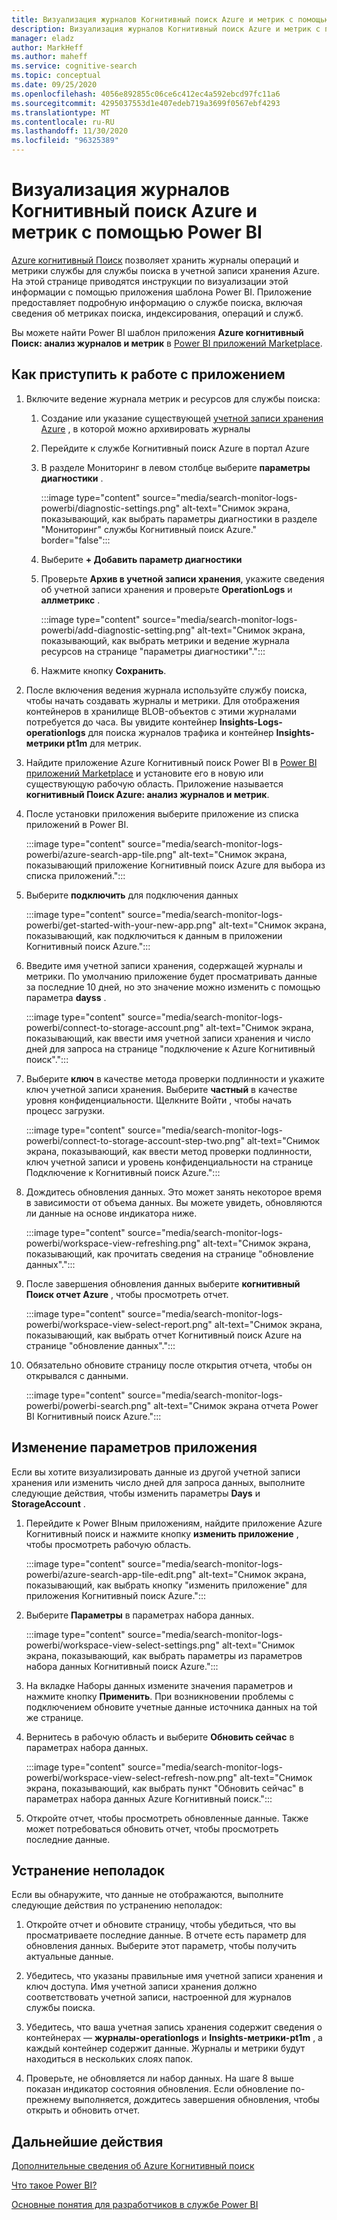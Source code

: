```yaml
---
title: Визуализация журналов Когнитивный поиск Azure и метрик с помощью Power BI
description: Визуализация журналов Когнитивный поиск Azure и метрик с помощью Power BI
manager: eladz
author: MarkHeff
ms.author: maheff
ms.service: cognitive-search
ms.topic: conceptual
ms.date: 09/25/2020
ms.openlocfilehash: 4056e892855c06ce6c412ec4a592ebcd97fc11a6
ms.sourcegitcommit: 4295037553d1e407edeb719a3699f0567ebf4293
ms.translationtype: MT
ms.contentlocale: ru-RU
ms.lasthandoff: 11/30/2020
ms.locfileid: "96325389"
---
```

# <a name="visualize-azure-cognitive-search-logs-and-metrics-with-power-bi"></a>Визуализация журналов Когнитивный поиск Azure и метрик с помощью Power BI
[Azure когнитивный Поиск](./search-what-is-azure-search.md) позволяет хранить журналы операций и метрики службы для службы поиска в учетной записи хранения Azure. На этой странице приводятся инструкции по визуализации этой информации с помощью приложения шаблона Power BI. Приложение предоставляет подробную информацию о службе поиска, включая сведения об метриках поиска, индексирования, операций и служб.

Вы можете найти Power BI шаблон приложения **Azure когнитивный Поиск: анализ журналов и метрик** в [Power BI приложений Marketplace](https://appsource.microsoft.com/marketplace/apps).

## <a name="how-to-get-started-with-the-app"></a>Как приступить к работе с приложением

1. Включите ведение журнала метрик и ресурсов для службы поиска:

    1. Создание или указание существующей [учетной записи хранения Azure](../storage/common/storage-account-create.md) , в которой можно архивировать журналы
    1. Перейдите к службе Когнитивный поиск Azure в портал Azure
    1. В разделе Мониторинг в левом столбце выберите **параметры диагностики** .

        :::image type="content" source="media/search-monitor-logs-powerbi/diagnostic-settings.png" alt-text="Снимок экрана, показывающий, как выбрать параметры диагностики в разделе &quot;Мониторинг&quot; службы Когнитивный поиск Azure." border="false":::

    1. Выберите **+ Добавить параметр диагностики**
    1. Проверьте **Архив в учетной записи хранения**, укажите сведения об учетной записи хранения и проверьте **OperationLogs** и **аллметрикс** .

        :::image type="content" source="media/search-monitor-logs-powerbi/add-diagnostic-setting.png" alt-text="Снимок экрана, показывающий, как выбрать метрики и ведение журнала ресурсов на странице &quot;параметры диагностики&quot;.":::
    1. Нажмите кнопку **Сохранить**.

1. После включения ведения журнала используйте службу поиска, чтобы начать создавать журналы и метрики. Для отображения контейнеров в хранилище BLOB-объектов с этими журналами потребуется до часа. Вы увидите контейнер **Insights-Logs-operationlogs** для поиска журналов трафика и контейнер **Insights-метрики pt1m** для метрик.

1. Найдите приложение Azure Когнитивный поиск Power BI в [Power BI приложений Marketplace](https://appsource.microsoft.com/marketplace/apps) и установите его в новую или существующую рабочую область. Приложение называется **когнитивный Поиск Azure: анализ журналов и метрик**.

1. После установки приложения выберите приложение из списка приложений в Power BI.

    :::image type="content" source="media/search-monitor-logs-powerbi/azure-search-app-tile.png" alt-text="Снимок экрана, показывающий приложение Когнитивный поиск Azure для выбора из списка приложений.":::

1. Выберите **подключить** для подключения данных

    :::image type="content" source="media/search-monitor-logs-powerbi/get-started-with-your-new-app.png" alt-text="Снимок экрана, показывающий, как подключиться к данным в приложении Когнитивный поиск Azure.":::

1. Введите имя учетной записи хранения, содержащей журналы и метрики. По умолчанию приложение будет просматривать данные за последние 10 дней, но это значение можно изменить с помощью параметра **dayss** .

    :::image type="content" source="media/search-monitor-logs-powerbi/connect-to-storage-account.png" alt-text="Снимок экрана, показывающий, как ввести имя учетной записи хранения и число дней для запроса на странице &quot;подключение к Azure Когнитивный поиск&quot;.":::

1. Выберите **ключ** в качестве метода проверки подлинности и укажите ключ учетной записи хранения. Выберите **частный** в качестве уровня конфиденциальности. Щелкните Войти , чтобы начать процесс загрузки.

    :::image type="content" source="media/search-monitor-logs-powerbi/connect-to-storage-account-step-two.png" alt-text="Снимок экрана, показывающий, как ввести метод проверки подлинности, ключ учетной записи и уровень конфиденциальности на странице Подключение к Когнитивный поиск Azure.":::

1. Дождитесь обновления данных. Это может занять некоторое время в зависимости от объема данных. Вы можете увидеть, обновляются ли данные на основе индикатора ниже.

    :::image type="content" source="media/search-monitor-logs-powerbi/workspace-view-refreshing.png" alt-text="Снимок экрана, показывающий, как прочитать сведения на странице &quot;обновление данных&quot;.":::

1. После завершения обновления данных выберите **когнитивный Поиск отчет Azure** , чтобы просмотреть отчет.

    :::image type="content" source="media/search-monitor-logs-powerbi/workspace-view-select-report.png" alt-text="Снимок экрана, показывающий, как выбрать отчет Когнитивный поиск Azure на странице &quot;обновление данных&quot;.":::

1. Обязательно обновите страницу после открытия отчета, чтобы он открывался с данными.

    :::image type="content" source="media/search-monitor-logs-powerbi/powerbi-search.png" alt-text="Снимок экрана отчета Power BI Когнитивный поиск Azure.":::

## <a name="how-to-change-the-app-parameters"></a>Изменение параметров приложения
Если вы хотите визуализировать данные из другой учетной записи хранения или изменить число дней для запроса данных, выполните следующие действия, чтобы изменить параметры **Days** и **StorageAccount** .

1. Перейдите к Power BIным приложениям, найдите приложение Azure Когнитивный поиск и нажмите кнопку **изменить приложение** , чтобы просмотреть рабочую область.

    :::image type="content" source="media/search-monitor-logs-powerbi/azure-search-app-tile-edit.png" alt-text="Снимок экрана, показывающий, как выбрать кнопку &quot;изменить приложение&quot; для приложения Когнитивный поиск Azure.":::

1. Выберите **Параметры** в параметрах набора данных.

    :::image type="content" source="media/search-monitor-logs-powerbi/workspace-view-select-settings.png" alt-text="Снимок экрана, показывающий, как выбрать параметры из параметров набора данных Когнитивный поиск Azure.":::

1. На вкладке Наборы данных измените значения параметров и нажмите кнопку **Применить**. При возникновении проблемы с подключением обновите учетные данные источника данных на той же странице.

1. Вернитесь в рабочую область и выберите **Обновить сейчас** в параметрах набора данных.

    :::image type="content" source="media/search-monitor-logs-powerbi/workspace-view-select-refresh-now.png" alt-text="Снимок экрана, показывающий, как выбрать пункт &quot;Обновить сейчас&quot; в параметрах набора данных Azure Когнитивный поиск.":::

1. Откройте отчет, чтобы просмотреть обновленные данные. Также может потребоваться обновить отчет, чтобы просмотреть последние данные.

## <a name="troubleshooting"></a>Устранение неполадок
Если вы обнаружите, что данные не отображаются, выполните следующие действия по устранению неполадок:

1. Откройте отчет и обновите страницу, чтобы убедиться, что вы просматриваете последние данные. В отчете есть параметр для обновления данных. Выберите этот параметр, чтобы получить актуальные данные.

1. Убедитесь, что указаны правильные имя учетной записи хранения и ключ доступа. Имя учетной записи хранения должно соответствовать учетной записи, настроенной для журналов службы поиска.

1. Убедитесь, что ваша учетная запись хранения содержит сведения о контейнерах — **журналы-operationlogs** и **Insights-метрики-pt1m** , а каждый контейнер содержит данные. Журналы и метрики будут находиться в нескольких слоях папок.

1. Проверьте, не обновляется ли набор данных. На шаге 8 выше показан индикатор состояния обновления. Если обновление по-прежнему выполняется, дождитесь завершения обновления, чтобы открыть и обновить отчет.

## <a name="next-steps"></a>Дальнейшие действия
[Дополнительные сведения об Azure Когнитивный поиск](./index.yml)

[Что такое Power BI?](/power-bi/fundamentals/power-bi-overview)

[Основные понятия для разработчиков в службе Power BI](/power-bi/service-basic-concepts)